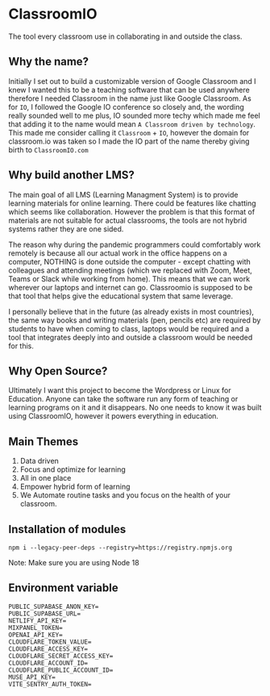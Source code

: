 # ClassroomIO

The tool every classroom use in collaborating in and outside the class.

## Why the name?

Initially I set out to build a customizable version of Google Classroom and I knew I wanted this to be a teaching software that can be used anywhere therefore I needed Classroom in the name  just like Google Classroom. As for `IO`, I followed the Google IO conference so closely and, the wording really sounded well to me plus, IO sounded more techy which made me feel that adding it to the name would mean `A Classroom driven by technology`. This made me consider calling it `Classroom` + `IO`, however the domain for classroom.io was taken so I made the IO part of the name thereby giving birth to `ClassroomIO.com` 

## Why build another LMS?

The main goal of all LMS (Learning Managment System) is to provide learning materials for online learning. There could be features like chatting which seems like collaboration. However the problem is that this format of materials are not suitable for actual classrooms, the tools are not hybrid systems rather they are one sided.

The reason why during the pandemic programmers could comfortably work remotely is because all our actual work in the office happens on a computer, NOTHING is done outside the computer - except chatting with colleagues and attending meetings (which we replaced with Zoom, Meet, Teams or Slack while working from home). This means that we can work wherever our laptops and internet can go. Classroomio is supposed to be that tool that helps give the educational system that same leverage.

I personally believe that in the future (as already exists in most countries), the same way books and writing materials (pen, pencils etc) are required by students to have when coming to class, laptops would be required and a tool that integrates deeply into and outside a classroom would be needed for this.

## Why Open Source?

Ultimately I want this project to become the Wordpress or Linux for Education. Anyone can take the software run any form of teaching or learning programs on it and it disappears. No one needs to know it was built using ClassroomIO, however it powers everything in education.

## Main Themes

1. Data driven
2. Focus and optimize for learning
3. All in one place
4. Empower hybrid form of learning
5. We Automate routine tasks and you focus on the health of your classroom.

## Installation of modules

```
npm i --legacy-peer-deps --registry=https://registry.npmjs.org
```

Note: Make sure you are using Node 18

## Environment variable

```
PUBLIC_SUPABASE_ANON_KEY=
PUBLIC_SUPABASE_URL=
NETLIFY_API_KEY=
MIXPANEL_TOKEN=
OPENAI_API_KEY=
CLOUDFLARE_TOKEN_VALUE=
CLOUDFLARE_ACCESS_KEY=
CLOUDFLARE_SECRET_ACCESS_KEY=
CLOUDFLARE_ACCOUNT_ID=
CLOUDFLARE_PUBLIC_ACCOUNT_ID=
MUSE_API_KEY=
VITE_SENTRY_AUTH_TOKEN=
```
